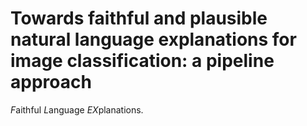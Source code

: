 # Towards faithful and plausible natural language explanations for image classification: a pipeline approach
*F*aithful *L*anguage *EX*planations.
